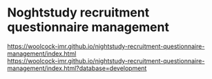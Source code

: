 # Noghtstudy recruitment questionnaire management

https://woolcock-imr.github.io/nightstudy-recruitment-questionnaire-management/index.html  
https://woolcock-imr.github.io/nightstudy-recruitment-questionnaire-management/index.html?database=development
